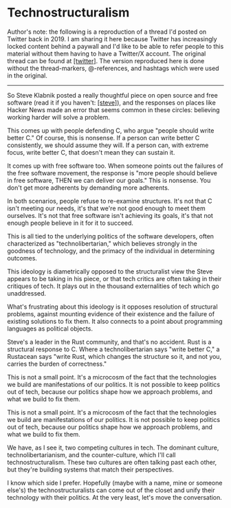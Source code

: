 
# Technostructuralism

Author's note: the following is a reproduction of a thread I'd posted
on Twitter back in 2019. I am sharing it here because Twitter has
increasingly locked content behind a paywall and I'd like to be able
to refer people to this material without them having to have a Twitter/X
account. The original thread can be found at [\[twitter\]][twitter].
The version reproduced here is done without the thread-markers, @-references,
and hashtags which were used in the original.

---

So Steve Klabnik posted a really thoughtful piece on open source and free software
(read it if you haven't: [\[steve\]][steve]),
and the responses on places like Hacker News made an error that seems common in these
circles: believing working harder will solve a problem.

This comes up with people defending C, who argue "people should write better C." Of
course, this is nonsense. If a person can write better C consistently, we should
assume they will. If a person can, with extreme focus, write better C, that doesn't
mean they can sustain it.

It comes up with free software too. When someone points out the failures of the free
software movement, the response is "more people should believe in free software,
THEN we can deliver our goals." This is nonsense. You don't get more adherents by
demanding more adherents.

In both scenarios, people refuse to re-examine structures. It's not that C isn't
meeting our needs, it's that we're not good enough to meet them ourselves. It's not
that free software isn't achieving its goals, it's that not enough people believe in
it for it to succeed.

This is all tied to the underlying politics of the software developers, often
characterized as "technolibertarian," which believes strongly in the goodness of
technology, and the primacy of the individual in determining outcomes.

This ideology is diametrically opposed to the structuralist view the Steve appears to
be taking in his piece, or that tech critics are often taking in their critiques of
tech. It plays out in the thousand externalities of tech which go unaddressed.

What's frustrating about this ideology is it opposes resolution of structural problems,
against mounting evidence of their existence and the failure of existing solutions to
fix them. It also connects to a point about programming languages as political objects.

Steve's a leader in the Rust community, and that's no accident. Rust is a structural
response to C. Where a technolibertarian says "write better C," a Rustacean says
"write Rust, which changes the structure so it, and not you, carries the burden of
correctness."

This is not a small point. It's a microcosm of the fact that the technologies we build
are manifestations of our politics. It is not possible to keep politics out of tech,
because our politics shape how we approach problems, and what we build to fix them. 

This is not a small point. It's a microcosm of the fact that the technologies we build
are manifestations of our politics. It is not possible to keep politics out of tech,
because our politics shape how we approach problems, and what we build to fix them. 

We have, as I see it, two competing cultures in tech. The dominant culture,
technolibertarianism, and the counter-culture, which I'll call technostructuralism.
These two cultures are often talking past each other, but they're building systems
that match their perspectives.

I know which side I prefer. Hopefully (maybe with a name, mine or someone else's)
the technostructuralists can come out of the closet and unify their technology with
their politics. At the very least, let's move the conversation.

[twitter]: https://twitter.com/alilleybrinker/status/1113538427855757313
[steve]: https://words.steveklabnik.com/what-comes-after-open-source

